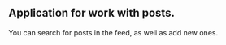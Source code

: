 ## Application  for work with posts. 
You can search for posts in the feed, as well as add new ones.
